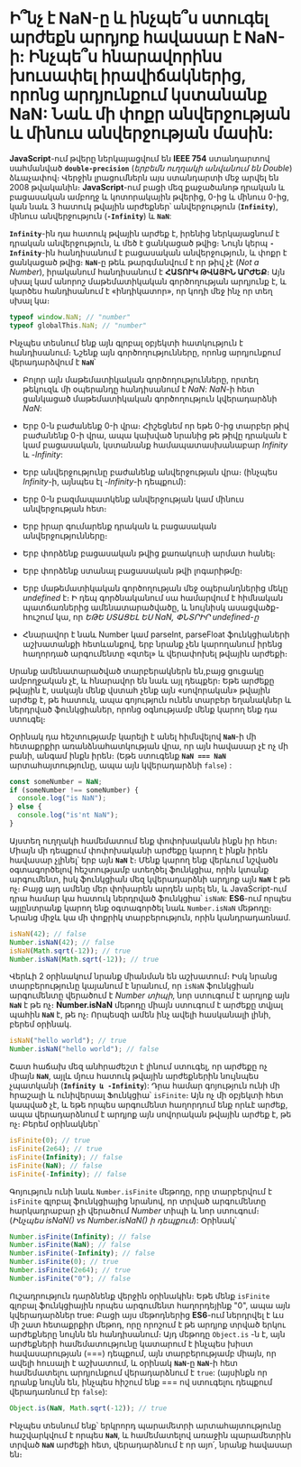 # Ի՞նչ է NaN-ը և ինչպե՞ս ստուգել արժեքն արդյոք հավասար է NaN-ի: Ինչպե՞ս հնարավորինս խուսափել իրավիճակներից, որոնց արդյունքում կստանանք NaN: Նաև մի փոքր անվերջության և մինուս անվերջության մասին:

**JavaScript**-ում թվերը ներկայացվում են **IEEE 754** ստանդարտով սահմանված **`double-precision`** (_երբեմն ուղղակի անվանում են Double_) ձևաչափով։ Վերջին լրացումներն այս ստանդարտի մեջ արվել են 2008 թվականին։ **JavaScript**-ում բացի մեզ քաջածանոթ դրական և բացասական ամբողջ և կոտորակային թվերից, 0-ից և մինուս 0-ից, կան նաև 3 հատուկ թվային արժեքներ՝ անվերջություն (**`Infinity`**), մինուս անվերջություն (**`-Infinity`**) և **`NaN`**:

**`Infinity`**-ին դա հատուկ թվային արժեք է, իրենից ներկայացնում է դրական անվերջություն, և մեծ է ցանկացած թվից։ Նույն կերպ **`-Infinity`**-ին հանդիսանում է բացասական անվերջություն, և փոքր է ցանկացած թվից։ **`NaN`**-ը թեև թարգմանվում է որ թիվ չէ (_Not a Number_), իրականում հանդիսանում է **ՀԱՏՈՒԿ ԹՎԱՅԻՆ ԱՐԺԵՔ**։ Այն սխալ կամ անորոշ մաթեմատիկական գործողության արդյունք է, և կարծես հանդիսանում է «ինդիկատոր», որ կոդի մեջ ինչ որ տեղ սխալ կա։

```js
typeof window.NaN; // "number"
typeof globalThis.NaN; // "number"
```

Ինչպես տեսնում ենք այն գլոբալ օբյեկտի հատկություն է հանդիսանում։ Նշենք այն գործողությունները, որոնց արդյունքում վերադարձվում է **`NaN`**՝

- Բոլոր այն մաթեմատիկական գործողությունները, որտեղ թեկուզև մի օպերանդը հանդիսանում է _NaN_: _NaN_-ի հետ ցանկացած մաթեմատիկական գործողություն կվերադարձնի _NaN_:

- Երբ 0-ն բաժանենք 0-ի վրա։ Հիշեցնեմ որ եթե 0-ից տարբեր թիվ բաժանենք 0-ի վրա, ապա կախված նրանից թե թիվը դրական է կամ բացասական, կստանանք համապատասխանաբար _Infinity_ և _-Infinity_:

- Երբ անվերջությունը բաժանենք անվերջության վրա։ (ինչպես _Infinity_-ի, այնպես էլ _-Infinity_-ի դեպքում):

- Երբ 0-ն բազմապատկենք անվերջության կամ մինուս անվերջության հետ։

- Երբ իրար գումարենք դրական և բացասական անվերջությունները։

- Երբ փորձենք բացասական թվից քառակուսի արմատ հանել։

- Երբ փորձենք ստանալ բացասական թվի լոգարիթմը։

- Երբ մաթեմատիկական գործողության մեջ օպերանդներից մեկը _undefined_ է։ Ի դեպ գործնականում սա համարվում է հիմնական պատճառներից ամենատարածվածը, և նույնիսկ ասացվածք-հուշում կա, որ _ԵԹԵ ՍՏԱՑԵԼ ԵՍ NaN, ՓՆՏՐԻՐ undefined-ը_

- Հնարավոր է նաև Number կամ parseInt, parseFloat ֆունկցիաների աշխատանքի հետևանքով, երբ նրանք չեն կարողանում իրենց հաղորդած արգումենտը «զտել» և վերափոխել թվային արժեքի։

Սրանք ամենատարածված տարբերակներն են,բայց ցուցակը ամբողջական չէ, և հնարավոր են նաև այլ դեպքեր։ Եթե արժեքը թվային է, սակայն մենք վստահ չենք այն «սովորական» թվային արժեք է, թե հատուկ, ապա գոյություն ունեն տարբեր եղանակներ և ներդրված ֆունկցիաներ, որոնց օգնությամբ մենք կարող ենք դա ստուգել։

Օրինակ դա հեշտությամբ կարելի է անել հիմնվելով **`NaN`**-ի մի հետաքրքիր առանձնահատկության վրա, որ այն հավասար չէ ոչ մի բանի, անգամ ինքն իրեն։ (Եթե ստուգենք **`NaN === NaN`** արտահայտությունը, ապա այն կվերադարձնի `false`) :

```js
const someNumber = NaN;
if (someNumber !== someNumber) {
  console.log("is NaN");
} else {
  console.log("is'nt NaN");
}
```

Այստեղ ուղղակի համեմատում ենք փոփոխականն ինքն իր հետ։ Միայն մի դեպքում փոփոխականի արժեքը կարող է ինքն իրեն հավասար չլինել՝ երբ այն **`NaN`** է։ Մենք կարող ենք վերևում նշվածն օգտագործելով հեշտությամբ ստեղծել ֆունկցիա, որին կտանք արգումենտ, իսկ ֆունկցիան մեզ կվերադարձնի արդյոք այն **`NaN`** է թե ոչ։ Բայց այդ ամենը մեր փոխարեն արդեն արել են, և JavaScript-ում դրա համար կա հատուկ ներդրված ֆունկցիա՝ `isNaN`: **ES6**-ում որպես այլընտրանք կարող ենք օգտագործել նաև `Number.isNaN` մեթոդը։ Նրանց միջև կա մի փոքրիկ տարբերություն, որին կանդրադառնամ․

```js
isNaN(42); // false
Number.isNaN(42); // false
isNaN(Math.sqrt(-12)); // true
Number.isNaN(Math.sqrt(-12)); // true
```

Վերևի 2 օրինակում նրանք միանման են աշխատում։ Իսկ նրանց տարբերությունը կայանում է նրանում, որ `isNaN` ֆունկցիան արգումենտը վերածում է _Number տիպի_, նոր ստուգում է արդյոք այն **`NaN`** է թե ոչ։ **Number.isNaN** մեթոդը միայն ստուգում է արժեքը տվյալ պահին **`NaN`** է, թե ոչ։ Որպեսզի ամեն ինչ ավելի հասկանալի լինի, բերեմ օրինակ․

```js
isNaN("hello world"); // true
Number.isNaN("hello world"); // false
```

Շատ հաճախ մեզ անհրաժեշտ է լինում ստուգել, որ արժեքը ոչ միայն **`NaN`**, այլև մյուս հատուկ թվային արժեքներին նույնպես չպատկանի (**`Infinity և -Infinity`**): Դրա համար գոյություն ունի մի հրաշալի և ունիվերսալ Ֆունկցիա՝ `isFinite`։ Այն ոչ մի օբյեկտի հետ կապված չէ, և եթե որպես արգումենտ հաղորդում ենք որևէ արժեք, ապա վերադարձնում է արդյոք այն սովորական թվային արժեք է, թե ոչ։ Բերեմ օրինակներ՝

```js
isFinite(0); // true
isFinite(2e64); // true
isFinite(Infinity); // false
isFinite(NaN); // false
isFinite(-Infinity); // false
```

Գոյություն ունի նաև `Number.isFinite` մեթոդը, որը տարբերվում է `isFinite` գլոբալ ֆունկցիայից նրանով, որ տրված արգումենտը հարկադրաբար չի վերածում _Number_ տիպի և նոր ստուգում։ (_Ինչպես isNaN() vs Number.isNaN() ի դեպքում_): Օրինակ՝

```js
Number.isFinite(Infinity); // false
Number.isFinite(NaN); // false
Number.isFinite(-Infinity); // false
Number.isFinite(0); // true
Number.isFinite(2e64); // true
Number.isFinite("0"); // false
```

Ուշադրություն դարձնենք վերջին օրինակին։ Եթե մենք `isFinite` գլոբալ ֆունկցիային որպես արգումենտ հաղորդեյինք "0", ապա այն կվերադարձներ true: Բացի այս մեթոդներից **ES6**-ում ներդրվել է ևս մի շատ հետաքրքիր մեթոդ, որը որոշում է թե արդյոք տրված երկու արժեքները նույնն են հանդիսանում։ Այդ մեթոդը `Object.is` -ն է, այն արժեքների համեմատությունը կատարում է ինչպես խիստ հավասարության (===) դեպքում, այն տարբերությամբ միայն, որ ավելի հուսալի է աշխատում, և օրինակ **`NaN`**-ը **`NaN`**-ի հետ համեմատելու արդյունքում վերադարձնում է `true`: (այսինքն որ դրանք նույնն են, ինչպես հիշում ենք === ով ստուգելու դեպքում վերադառնում էր `false`):

```js
Object.is(NaN, Math.sqrt(-12)); // true
```

Ինչպես տեսնում ենք՝ երկրորդ պարամետրի արտահայտությունը հաշվարկվում է որպես **`NaN`**, և համեմատելով առաջին պարամետրին տրված **`NaN`** արժեքի հետ, վերադարձնում է որ այո՛, նրանք հավասար են։
